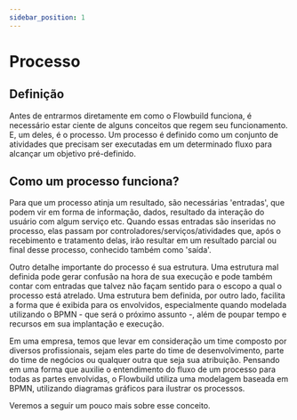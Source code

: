 ```yaml
---
sidebar_position: 1
---
```


# Processo

## Definição

Antes de entrarmos diretamente em como o Flowbuild funciona, é necessário estar ciente 
de alguns conceitos que regem seu funcionamento. E, um deles, é o processo. Um processo 
é definido como um conjunto de atividades que precisam ser executadas em um determinado 
fluxo para alcançar um objetivo pré-definido. 

## Como um processo funciona?

Para que um processo atinja um resultado, são necessárias 'entradas', que podem vir em 
forma de informação, dados,  resultado da interação do usuário com algum serviço etc. 
Quando essas entradas são inseridas no processo, elas passam por controladores/serviços/atividades 
que, após o recebimento e tratamento delas, irão resultar em um resultado parcial ou final desse 
processo, conhecido também como 'saída'.

Outro detalhe importante do processo é sua estrutura. Uma estrutura mal definida pode gerar 
confusão na hora de sua execução e pode também contar com entradas que talvez não façam sentido 
para o escopo a qual o processo está atrelado. Uma estrutura bem definida, por outro lado, 
facilita a forma que é exibida para os envolvidos, especialmente quando modelada utilizando o 
BPMN - que será o próximo assunto -, além de poupar tempo e recursos em sua implantação e execução.

Em uma empresa, temos que levar em consideração um time composto por diversos profissionais, 
sejam eles parte do time de desenvolvimento, parte do time de negócios ou qualquer outra que 
seja sua atribuição. Pensando em uma forma que auxilie o entendimento do fluxo de um processo 
para todas as partes envolvidas, o Flowbuild utiliza uma modelagem baseada em BPMN, utilizando 
diagramas gráficos para ilustrar os processos.

Veremos a seguir um pouco mais sobre esse conceito. 